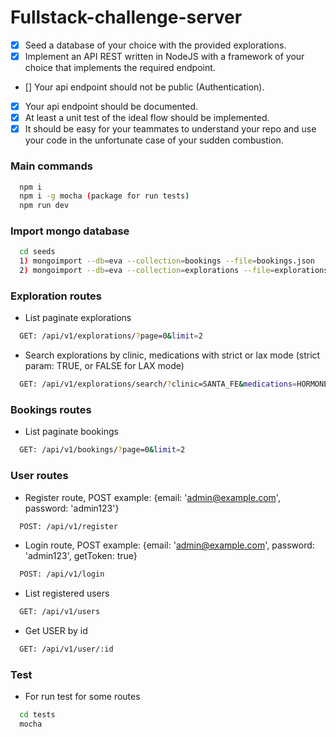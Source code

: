 # Fullstack-challenge-server
- [x] Seed a database of your choice with the provided explorations.
- [x] Implement an API REST written in NodeJS with a framework of your choice that implements the required endpoint.
- [] Your api endpoint should not be public (Authentication).
- [x] Your api endpoint should be documented.
- [x] At least a unit test of the ideal flow should be implemented.
- [x] It should be easy for your teammates to understand your repo and use your code in the unfortunate case of your sudden combustion.

### Main commands
```bash
  npm i
  npm i -g mocha (package for run tests)
  npm run dev
```

### Import mongo database
```bash
  cd seeds
  1) mongoimport --db=eva --collection=bookings --file=bookings.json
  2) mongoimport --db=eva --collection=explorations --file=explorations.json
```
### Exploration routes

- List paginate explorations 
```bash
  GET: /api/v1/explorations/?page=0&limit=2
```

- Search explorations by clinic, medications with strict or lax mode (strict param: TRUE, or FALSE for LAX mode)

```bash
  GET: /api/v1/explorations/search/?clinic=SANTA_FE&medications=HORMONE_THERAPY&page=0&limit=10&strict=true
```

### Bookings routes

- List paginate bookings 
```bash
  GET: /api/v1/bookings/?page=0&limit=2
```

### User routes

- Register route, POST example: {email: 'admin@example.com', password: 'admin123'}
```bash
  POST: /api/v1/register
```
- Login route, POST example: {email: 'admin@example.com', password: 'admin123', getToken: true}
```bash
  POST: /api/v1/login
```
- List registered users
```bash
  GET: /api/v1/users
```
- Get USER by id
```bash
  GET: /api/v1/user/:id
```

### Test

- For run test for some routes
```bash
  cd tests
  mocha
```





